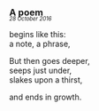 ### A poem
<p style="margin:0; margin-top: -1.25rem">
  <em>
    <small><small>28 October 2016</small></small>
  </em>
</p>

begins like this:  
a note, a phrase,

But then goes deeper,  
seeps just under,  
slakes upon a thirst,

and ends in growth.